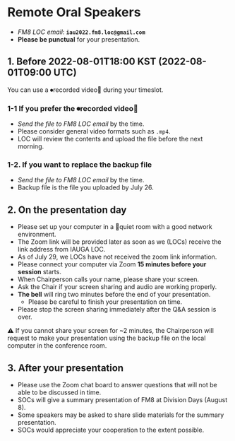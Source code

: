 # Remote Oral Speakers
* _FM8 LOC email_: **``iau2022.fm8.loc@gmail.com``**
* **Please be punctual** for your presentation.

## 1. Before 2022-08-01T18:00 KST (2022-08-01T09:00 UTC)

You can use a ⏺recorded video🎥 during your timeslot. 

### 1-1 If you prefer the ⏺recorded video🎥
* _Send the file to FM8 LOC email_ by the time. 
* Please consider general video formats such as ``.mp4``.
* LOC will review the contents and upload the file before the next morning.


### 1-2. If you want to replace the backup file 
* _Send the file to FM8 LOC email_ by the time. 
* Backup file is the file you uploaded by July 26. 



## 2. On the presentation day

* Please set up your computer in a 🤫quiet room with a good network environment.
* The Zoom link will be provided later as soon as we (LOCs) receive the link address from IAUGA LOC. 
* As of July 29, we LOCs have not received the zoom link information.
* Please connect your computer via Zoom **15 minutes before your session** starts.
* When Chairperson calls your name, please share your screen.
* Ask the Chair if your screen sharing and audio are working properly.
* **The bell** will ring two minutes before the end of your presentation. 
  * Please be careful to finish your presentation on time.
* Please stop the screen sharing immediately after the Q&A session is over.

⚠️ If you cannot share your screen for ~2 minutes, the Chairperson will request to make your presentation using the backup file on the local computer in the conference room.


## 3. After your presentation
* Please use the Zoom chat board to answer questions that will not be able to be discussed in time.
* SOCs will give a summary presentation of FM8 at Division Days (August 8). 
* Some speakers may be asked to share slide materials for the summary presentation. 
* SOCs would appreciate your cooperation to the extent possible.

